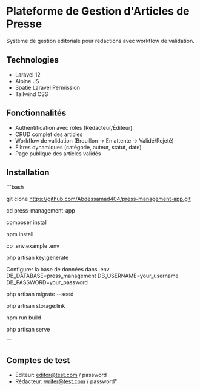 # Plateforme de Gestion d'Articles de Presse

Système de gestion éditoriale pour rédactions avec workflow de validation.

## Technologies
- Laravel 12
- Alpine.JS
- Spatie Laravel Permission
- Tailwind CSS

## Fonctionnalités
- Authentification avec rôles (Rédacteur/Éditeur)
- CRUD complet des articles
- Workflow de validation (Brouillon → En attente → Validé/Rejeté)
- Filtres dynamiques (catégorie, auteur, statut, date)
- Page publique des articles validés

## Installation
\`\`\`bash

git clone https://github.com/Abdessamad404/press-management-app.git

cd press-management-app

composer install

npm install

cp .env.example .env

php artisan key:generate

Configurer la base de données dans .env
DB_DATABASE=press_management
DB_USERNAME=your_username
DB_PASSWORD=your_password

php artisan migrate --seed

php artisan storage:link

npm run build

php artisan serve

\`\`\`

## Comptes de test
- Éditeur: editor@test.com / password
- Rédacteur: writer@test.com / password"
